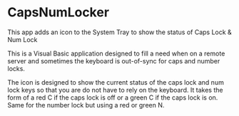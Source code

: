 # CapsNumLocker
This app adds an icon to the System Tray to show the status of Caps Lock &amp; Num Lock

This is a Visual Basic application designed to fill a need when on a remote server and sometimes the keyboard is out-of-sync for caps and number locks.

The icon is designed to show the current status of the caps lock and num lock keys so that you are do not have to rely on the keyboard.  It takes the form of a red C if the caps lock is off or a green C if the caps lock is on.  Same for the number lock but using a red or green N.
